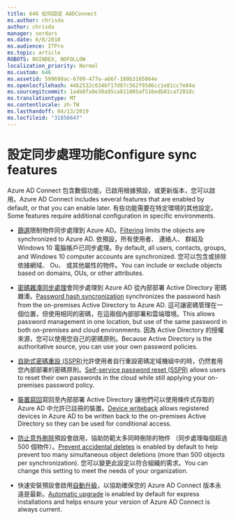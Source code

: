 ```yaml
---
title: 646 如何設定 AADConnect
ms.author: chrisda
author: chrisda
manager: serdars
ms.date: 6/8/2018
ms.audience: ITPro
ms.topic: article
ROBOTS: NOINDEX, NOFOLLOW
localization_priority: Normal
ms.custom: 646
ms.assetid: 599698ac-6709-477a-a66f-169b3165064e
ms.openlocfilehash: 44b2532c634bf17d87c562f9506cc1e81cc7e84a
ms.sourcegitcommit: 1a4b8fa9e38a95ca811085af516edb81caf2018c
ms.translationtype: MT
ms.contentlocale: zh-TW
ms.lasthandoff: 04/13/2019
ms.locfileid: "31856647"
---
```

# <a name="configure-sync-features"></a><span data-ttu-id="a368f-102">設定同步處理功能</span><span class="sxs-lookup"><span data-stu-id="a368f-102">Configure sync features</span></span>

<span data-ttu-id="a368f-103">Azure AD Connect 包含數個功能，已啟用根據預設，或更新版本，您可以啟用。</span><span class="sxs-lookup"><span data-stu-id="a368f-103">Azure AD Connect includes several features that are enabled by default, or that you can enable later.</span></span> <span data-ttu-id="a368f-104">有些功能需要在特定環境的其他設定。</span><span class="sxs-lookup"><span data-stu-id="a368f-104">Some features require additional configuration in specific environments.</span></span>

- <span data-ttu-id="a368f-105">[篩選](https://docs.microsoft.com/azure/active-directory/connect/active-directory-aadconnectsync-configure-filtering)限制物件同步處理到 Azure AD。</span><span class="sxs-lookup"><span data-stu-id="a368f-105">[Filtering](https://docs.microsoft.com/azure/active-directory/connect/active-directory-aadconnectsync-configure-filtering) limits the objects are synchronized to Azure AD.</span></span> <span data-ttu-id="a368f-106">依預設，所有使用者、 連絡人、 群組及 Windows 10 電腦帳戶已同步處理。</span><span class="sxs-lookup"><span data-stu-id="a368f-106">By default, all users, contacts, groups, and Windows 10 computer accounts are synchronized.</span></span> <span data-ttu-id="a368f-107">您可以包含或排除依據網域、 Ou、 或其他屬性的物件。</span><span class="sxs-lookup"><span data-stu-id="a368f-107">You can include or exclude objects based on domains, OUs, or other attributes.</span></span>

- <span data-ttu-id="a368f-108">[密碼雜湊同步處理](https://docs.microsoft.com/azure/active-directory/connect/active-directory-aadconnectsync-implement-password-hash-synchronization)會同步處理到 Azure AD 從內部部署 Active Directory 密碼雜湊。</span><span class="sxs-lookup"><span data-stu-id="a368f-108">[Password hash syncronization](https://docs.microsoft.com/azure/active-directory/connect/active-directory-aadconnectsync-implement-password-hash-synchronization) synchronizes the password hash from the on-premises Active Directory to Azure AD.</span></span> <span data-ttu-id="a368f-109">這可讓密碼管理在一個位置，但使用相同的密碼，在這兩個內部部署和雲端環境。</span><span class="sxs-lookup"><span data-stu-id="a368f-109">This allows password management in one location, but use of the same password in both on-premises and cloud environments.</span></span> <span data-ttu-id="a368f-110">因為 Active Directory 的授權來源，您可以使用您自己的密碼原則。</span><span class="sxs-lookup"><span data-stu-id="a368f-110">Because Active Directory is the authoritative source, you can use your own password policies.</span></span>

- <span data-ttu-id="a368f-111">[自助式密碼重設 (SSPR)](https://docs.microsoft.com/azure/active-directory/authentication/quickstart-sspr)允許使用者自行重設密碼定域機組中的時，仍然套用您內部部署的密碼原則。</span><span class="sxs-lookup"><span data-stu-id="a368f-111">[Self-service password reset (SSPR)](https://docs.microsoft.com/azure/active-directory/authentication/quickstart-sspr) allows users to reset their own passwords in the cloud while still applying your on-premises password policy.</span></span>

- <span data-ttu-id="a368f-112">[裝置寫回](https://docs.microsoft.com/azure/active-directory/connect/active-directory-aadconnect-feature-device-writeback)寫回至內部部署 Active Directory 讓他們可以使用條件式存取的 Azure AD 中允許已註冊的裝置。</span><span class="sxs-lookup"><span data-stu-id="a368f-112">[Device writeback](https://docs.microsoft.com/azure/active-directory/connect/active-directory-aadconnect-feature-device-writeback) allows registered devices in Azure AD to be written back to the on-premises Active Directory so they can be used for conditional access.</span></span>

- <span data-ttu-id="a368f-113">[防止意外刪除](https://docs.microsoft.com/azure/active-directory/connect/active-directory-aadconnectsync-feature-prevent-accidental-deletes)預設會啟用，協助防範太多同時刪除的物件 （同步處理每個超過 500 個物件）。</span><span class="sxs-lookup"><span data-stu-id="a368f-113">[Prevent accidental deletes](https://docs.microsoft.com/azure/active-directory/connect/active-directory-aadconnectsync-feature-prevent-accidental-deletes) is enabled by default to help prevent too many simultaneous object deletions (more than 500 objects per synchronization).</span></span> <span data-ttu-id="a368f-114">您可以變更此設定以符合組織的需求。</span><span class="sxs-lookup"><span data-stu-id="a368f-114">You can change this setting to meet the needs of your organization.</span></span>

- <span data-ttu-id="a368f-115">快速安裝預設會啟用[自動升級](https://docs.microsoft.com/azure/active-directory/connect/active-directory-aadconnect-feature-automatic-upgrade)，以協助確保您的 Azure AD Connect 版本永遠是最新。</span><span class="sxs-lookup"><span data-stu-id="a368f-115">[Automatic upgrade](https://docs.microsoft.com/azure/active-directory/connect/active-directory-aadconnect-feature-automatic-upgrade) is enabled by default for express installations and helps ensure your version of Azure AD Connect is always current.</span></span>
